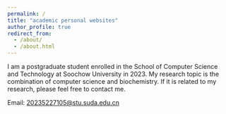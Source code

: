 ```yaml
---
permalink: /
title: "academic personal websites"
author_profile: true
redirect_from: 
  - /about/
  - /about.html
---
```


I am a postgraduate student enrolled in the School of Computer Science and Technology at Soochow University in 2023. My research topic is the combination of computer science and biochemistry. If it is related to my research, please feel free to contact me. 

Email: 20235227105@stu.suda.edu.cn
